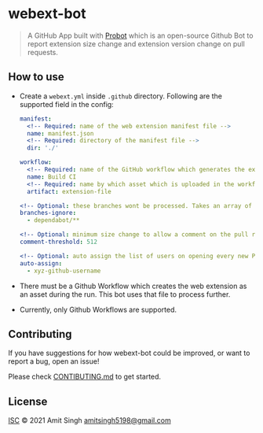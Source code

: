 # webext-bot

> A GitHub App built with [Probot](https://github.com/probot/probot) which is an open-source Github Bot to report extension size change and extension version change on pull requests.

## How to use

- Create a `webext.yml` inside `.github` directory. Following are the supported field in the config:

  ```yml
  manifest:
    <!-- Required: name of the web extension manifest file -->
    name: manifest.json
    <!-- Required: directory of the manifest file -->
    dir: './'

  workflow:
    <!-- Required: name of the GitHub workflow which generates the extension asset -->
    name: Build CI
    <!-- Required: name by which asset which is uploaded in the workflow -->
    artifact: extension-file

  <!-- Optional: these branches wont be processed. Takes an array of glob patterns -->
  branches-ignore:
    - dependabot/**

  <!-- Optional: minimum size change to allow a comment on the pull request -->
  comment-threshold: 512

  <!-- Optional: auto assign the list of users on opening every new PR and issue -->
  auto-assign:
    - xyz-github-username
  ```

- There must be a Github Workflow which creates the web extension as an asset during the run. This bot uses that file to process further.

- Currently, only Github Workflows are supported.

## Contributing

If you have suggestions for how webext-bot could be improved, or want to report a bug, open an issue!

Please check [CONTIBUTING.md](https://github.com/amitsingh-007/webext-bot/blob/main/CONTRIBUTING.md) to get started.

## License

[ISC](LICENSE) © 2021 Amit Singh <amitsingh5198@gmail.com>

